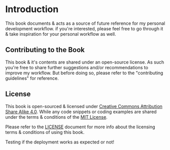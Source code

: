 # Introduction

This book documents & acts as a source of future reference for my personal development workflow. if you're interested, please feel free to go through it & take inspiration for your personal workflow as well.

## Contributing to the Book

This book & it's contents are shared under an open-source license. As such you're free to share further suggestions and/or recommendations to improve my workflow. But before doing so, please refer to the "contributing guidelines" for reference.

## License

This book is open-sourced & licensed under [Creative Commons Attribution Share Alike 4.0](https://spdx.org/licenses/CC-BY-SA-4.0.html). While any code snippets or coding examples are shared under the terms & conditions of the [MIT License](https://spdx.org/licenses/MIT.html).

Please refer to the [LICENSE](./LICENSE) document for more info about the licensing terms & conditions of using this book.

Testing if the deployment works as expected or not!
